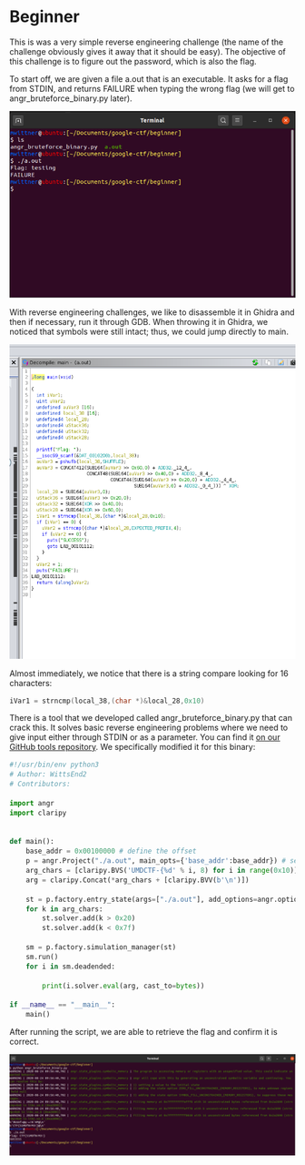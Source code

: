 # Beginner

This is was a very simple reverse engineering challenge (the name of the challenge obviously gives it away that it should be easy). The objective of this challenge is to figure out the password, which is also the flag.

To start off, we are given a file a.out that is an executable. It asks for a flag from  STDIN, and returns FAILURE when typing the wrong flag (we will get to angr_bruteforce_binary.py later). 

![beginner challenger](img/beginner-cli.png)

With reverse engineering challenges, we like to disassemble it in Ghidra and then if necessary, run it through GDB. When throwing it in Ghidra, we noticed that symbols were still intact; thus, we could jump directly to main.

![beginner disassembly](img/beginner-1.png)

Almost immediately, we notice that there is a string compare looking for 16 characters: 
```C
iVar1 = strncmp(local_38,(char *)&local_28,0x10)
```

There is a tool that we developed called angr_bruteforce_binary.py that can crack this. It solves basic reverse engineering problems where we need to give input either through  STDIN or as a parameter. You can find it [on our GitHub tools repository](https://github.com/Ragnar-Security/ctf-tools/tree/master/Reverse%20Engineering/bruteforce_ascii). We specifically modified it for this binary: 

```py
#!/usr/bin/env python3
# Author: WittsEnd2
# Contributors: 

import angr
import claripy


def main():
    base_addr = 0x00100000 # define the offset 
    p = angr.Project("./a.out", main_opts={'base_addr':base_addr}) # set the binary we are working with and the offset
    arg_chars = [claripy.BVS('UMDCTF-{%d' % i, 8) for i in range(0x10)] # what to look for (and the length)
    arg = claripy.Concat(*arg_chars + [claripy.BVV(b'\n')]) 
    
    st = p.factory.entry_state(args=["./a.out"], add_options=angr.options.unicorn,  STDIN=arg) # What to actually run and ensure that we are working with  STDIN.
    for k in arg_chars:
        st.solver.add(k > 0x20)
        st.solver.add(k < 0x7f)

    sm = p.factory.simulation_manager(st)
    sm.run()
    for i in sm.deadended:

        print(i.solver.eval(arg, cast_to=bytes))

if __name__ == "__main__":
    main()
```
After running the script, we are able to retrieve the flag and confirm it is correct. 

![angr result](img/beginner-angr-result.png)